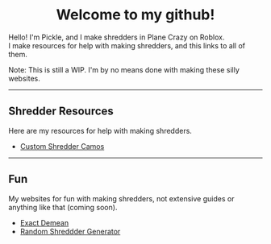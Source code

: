 <h1 align="center">Welcome to my github!</h1>

Hello! I'm Pickle, and I make shredders in Plane Crazy on Roblox.
<br>
I make resources for help with making shredders, and this links to all of them.

Note: This is still a WIP. I'm by no means done with making these silly websites.

---

## Shredder Resources

Here are my resources for help with making shredders.

- [Custom Shredder Camos](https://folxh.github.io/ShredderCamos/)

---

## Fun

My websites for fun with making shredders, not extensive guides or anything like that (coming soon).

- [Exact Demean](https://folxh.github.io/ExactDemean/)
- [Random Shreddder Generator](https://folxh.github.io/RandomShredder/)
